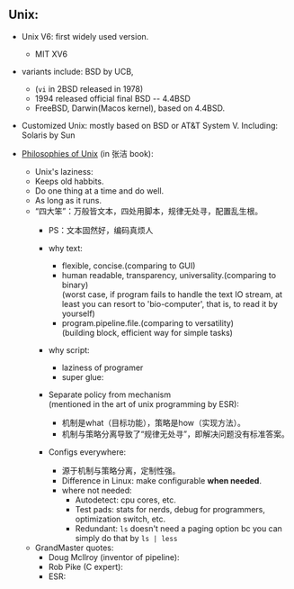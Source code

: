 ## Unix:
 * Unix V6: first widely used version.
	 * MIT XV6
 * variants include: BSD by UCB, 
	 * (`vi` in 2BSD released in 1978)
	 * 1994 released official final BSD -- 4.4BSD
	 * FreeBSD, Darwin(Macos kernel), based on 4.4BSD.
 * Customized Unix: mostly based on BSD or AT&T System V. Including: Solaris by Sun

 * [Philosophies of Unix]() (in 张洁 book):
	 * Unix's laziness:
      * Keeps old habbits.
      * Do one thing at a time and do well.
      * As long as it runs.
	 * “四大笨”：万般皆文本，四处用脚本，规律无处寻，配置乱生根。
		 * PS：文本固然好，编码真烦人
		 * why text:
			 * flexible, concise.(comparing to GUI)
			 * human readable, transparency, universality.(comparing to binary)  
			 (worst case, if program fails to handle the text IO stream, at least you can resort to 'bio-computer', that is, to read it by yourself)
			 * program.pipeline.file.(comparing to versatility)  
			 (building block, efficient way for simple tasks)

		 * why script:
			 * laziness of programer
			 * super glue:
		 * Separate policy from mechanism  
		 (mentioned in the art of unix programming by ESR):
			 * 机制是what（目标功能），策略是how（实现方法）。
			 * 机制与策略分离导致了“规律无处寻”，即解决问题没有标准答案。
		 * Configs everywhere:
			 * 源于机制与策略分离，定制性强。
			 * Difference in Linux: make configurable **when needed**.
			 * where not needed:
				 * Autodetect: cpu cores, etc.
				 * Test pads: stats for nerds, debug for programmers, optimization switch, etc.
				 * Redundant: `ls` doesn't need a paging option bc you can simply do that by `ls | less`
	 * GrandMaster quotes: 
		 * Doug Mcllroy (inventor of pipeline):
		 * Rob Pike (C expert):
		 * ESR: